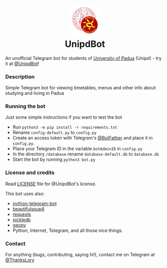 <h1 align="center">
  <a href="https://telegram.me/UnipdBot"><img src="https://github.com/marsDurden/UnipdBot/blob/master/logo.png" alt="UnipdBot" width="20%"></a>
  <br>
  UnipdBot
  <br>
</h1>

An unofficial Telegram bot for students of [University of Padua](http://www.unipd.it/) (Unipd) - try it at [@UnipdBot](https://telegram.me/UnipdBot)!


### Description

Simple Telegram bot for viewing timetables, menus and other info about studying and living in Padua

### Running the bot

Just some simple instructions if you want to test the bot

- Run `python3 -m pip install -r requirements.txt`
- Rename `config-default.py` to `config.py`
- Create an access token with Telegram's [@BotFather](https://telegram.me/BotFather) and place it in `config.py`. 
- Place your Telegram ID in the variable `botAdminID` in `config.py`
- In the directory `/database` rename `database-default.db` to `database.db`
- Start the bot by running `python3 bot.py`


### License and credits

Read [LICENSE](https://github.com/mikexine/UnipdBot/blob/master/LICENSE) file for @UnipdBot's license.

This bot uses also:

- [python-telegram-bot](https://github.com/leandrotoledo/python-telegram-bot)
- [beautifulsoup4](http://www.crummy.com/software/BeautifulSoup/)
- [requests](http://docs.python-requests.org/en/latest/)
- [pickledb](https://pythonhosted.org/pickleDB/)
- [geopy](https://github.com/geopy/geopy)
- Python, Internet, Telegram, and all those nice things.

### Contact

For anything (bugs, contributing, saying hi!), contact me on Telegram at [@ThanksLory](https://telegram.me/ThanksLory)
